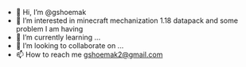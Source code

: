 - 👋 Hi, I’m @gshoemak
- 👀 I’m interested in minecraft mechanization 1.18 datapack and some problem I am having
- 🌱 I’m currently learning ...
- 💞️ I’m looking to collaborate on ...
- 📫 How to reach me gshoemak2@gmail.com

<!---
gshoemak/gshoemak is a ✨ special ✨ repository because its `README.md` (this file) appears on your GitHub profile.
You can click the Preview link to take a look at your changes.
--->
